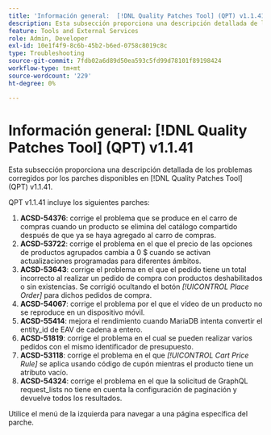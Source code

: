 ```yaml
---
title: 'Información general:  [!DNL Quality Patches Tool] (QPT) v1.1.41'
description: Esta subsección proporciona una descripción detallada de los problemas corregidos por los parches disponibles en  [!DNL Quality Patches Tool] (QPT) v1.1.41.
feature: Tools and External Services
role: Admin, Developer
exl-id: 10e1f4f9-8c6b-45b2-b6ed-0758c8019c8c
type: Troubleshooting
source-git-commit: 7fdb02a6d89d50ea593c5fd99d78101f89198424
workflow-type: tm+mt
source-wordcount: '229'
ht-degree: 0%

---
```


# Información general: [!DNL Quality Patches Tool] (QPT) v1.1.41

Esta subsección proporciona una descripción detallada de los problemas corregidos por los parches disponibles en [!DNL Quality Patches Tool] (QPT) v1.1.41.

QPT v1.1.41 incluye los siguientes parches:

1. **ACSD-54376**: corrige el problema que se produce en el carro de compras cuando un producto se elimina del catálogo compartido después de que ya se haya agregado al carro de compras.
1. **ACSD-53722**: corrige el problema en el que el precio de las opciones de productos agrupados cambia a 0 $ cuando se activan actualizaciones programadas para diferentes ámbitos.
1. **ACSD-53643**: corrige el problema en el que el pedido tiene un total incorrecto al realizar un pedido de compra con productos deshabilitados o sin existencias. Se corrigió ocultando el botón *[!UICONTROL Place Order]* para dichos pedidos de compra.
1. **ACSD-54067**: corrige el problema por el que el vídeo de un producto no se reproduce en un dispositivo móvil.
1. **ACSD-55414**: mejora el rendimiento cuando MariaDB intenta convertir el entity_id de EAV de cadena a entero.
1. **ACSD-51819**: corrige el problema en el cual se pueden realizar varios pedidos con el mismo identificador de presupuesto.
1. **ACSD-53118**: corrige el problema en el que *[!UICONTROL Cart Price Rule]* se aplica usando código de cupón mientras el producto tiene un atributo vacío.
1. **ACSD-54324**: corrige el problema en el que la solicitud de GraphQL request_lists no tiene en cuenta la configuración de paginación y devuelve todos los resultados.

Utilice el menú de la izquierda para navegar a una página específica del parche.
